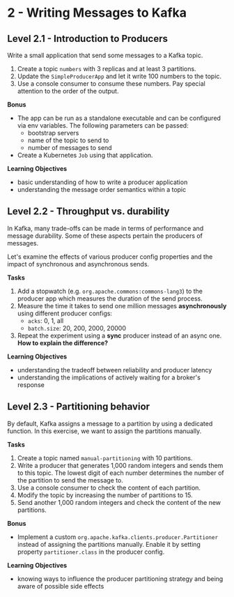 # 2 - Writing Messages to Kafka

## Level 2.1 - Introduction to Producers
Write a small application that send some messages to a Kafka topic.

1. Create a topic `numbers` with 3 replicas and at least 3 partitions.
2. Update the `SimpleProducerApp` and let it write 100 numbers to the topic.
3. Use a console consumer to consume these numbers. Pay special attention to the order of the output.

**Bonus**
- The app can be run as a standalone executable and can be configured via env variables. The following parameters can
  be passed:
    - bootstrap servers
    - name of the topic to send to
    - number of messages to send
- Create a Kubernetes `Job` using that application.

**Learning Objectives**
- basic understanding of how to write a producer application
- understanding the message order semantics within a topic


## Level 2.2 - Throughput vs. durability
In Kafka, many trade-offs can be made in terms of performance and message durability. Some of these aspects pertain
the producers of messages.

Let's examine the effects of various producer config properties and the impact of synchronous and asynchronous sends.

**Tasks**
1. Add a stopwatch (e.g. `org.apache.commons:commons-lang3`) to the producer app which measures the duration of the
   send process.
2. Measure the time it takes to send one million messages **asynchronously** using different producer configs:
    - `acks`: 0, 1, all
    - `batch.size`: 20, 200, 2000, 20000
3. Repeat the experiment using a **sync** producer instead of an async one. **How to explain the difference?**

**Learning Objectives**
- understanding the tradeoff between reliability and producer latency
- understanding the implications of actively waiting for a broker's response

## Level 2.3 - Partitioning behavior
By default, Kafka assigns a message to a partition by using a dedicated function. In this exercise, we want to assign
the partitions manually.

**Tasks**
1. Create a topic named `manual-partitioning` with 10 partitions.
2. Write a producer that generates 1,000 random integers and sends them to this topic. The lowest digit of each number
   determines the number of the partition to send the message to.
3. Use a console consumer to check the content of each partition.
4. Modify the topic by increasing the number of partitions to 15.
5. Send another 1,000 random integers and check the content of the new partitions.

**Bonus**
- Implement a custom `org.apache.kafka.clients.producer.Partitioner` instead of assigning the partitions manually.
  Enable it by setting property `partitioner.class` in the producer config.

**Learning Objectives**
- knowing ways to influence the producer partitioning strategy and being aware of possible side effects
